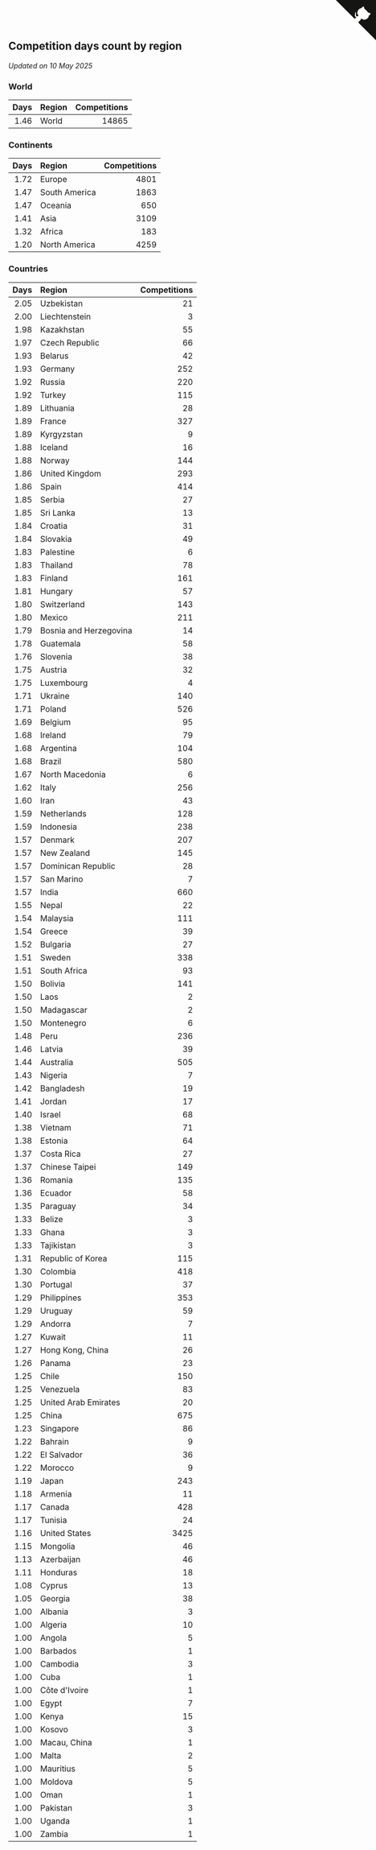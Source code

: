 ## Competition days count by region

*Updated on 10 May 2025*


### World

| Days | Region | Competitions |
| ---: | :--- | ---: |
| 1.46 | World | 14865 |

### Continents

| Days | Region | Competitions |
| ---: | :--- | ---: |
| 1.72 | Europe | 4801 |
| 1.47 | South America | 1863 |
| 1.47 | Oceania | 650 |
| 1.41 | Asia | 3109 |
| 1.32 | Africa | 183 |
| 1.20 | North America | 4259 |

### Countries

| Days | Region | Competitions |
| ---: | :--- | ---: |
| 2.05 | Uzbekistan | 21 |
| 2.00 | Liechtenstein | 3 |
| 1.98 | Kazakhstan | 55 |
| 1.97 | Czech Republic | 66 |
| 1.93 | Belarus | 42 |
| 1.93 | Germany | 252 |
| 1.92 | Russia | 220 |
| 1.92 | Turkey | 115 |
| 1.89 | Lithuania | 28 |
| 1.89 | France | 327 |
| 1.89 | Kyrgyzstan | 9 |
| 1.88 | Iceland | 16 |
| 1.88 | Norway | 144 |
| 1.86 | United Kingdom | 293 |
| 1.86 | Spain | 414 |
| 1.85 | Serbia | 27 |
| 1.85 | Sri Lanka | 13 |
| 1.84 | Croatia | 31 |
| 1.84 | Slovakia | 49 |
| 1.83 | Palestine | 6 |
| 1.83 | Thailand | 78 |
| 1.83 | Finland | 161 |
| 1.81 | Hungary | 57 |
| 1.80 | Switzerland | 143 |
| 1.80 | Mexico | 211 |
| 1.79 | Bosnia and Herzegovina | 14 |
| 1.78 | Guatemala | 58 |
| 1.76 | Slovenia | 38 |
| 1.75 | Austria | 32 |
| 1.75 | Luxembourg | 4 |
| 1.71 | Ukraine | 140 |
| 1.71 | Poland | 526 |
| 1.69 | Belgium | 95 |
| 1.68 | Ireland | 79 |
| 1.68 | Argentina | 104 |
| 1.68 | Brazil | 580 |
| 1.67 | North Macedonia | 6 |
| 1.62 | Italy | 256 |
| 1.60 | Iran | 43 |
| 1.59 | Netherlands | 128 |
| 1.59 | Indonesia | 238 |
| 1.57 | Denmark | 207 |
| 1.57 | New Zealand | 145 |
| 1.57 | Dominican Republic | 28 |
| 1.57 | San Marino | 7 |
| 1.57 | India | 660 |
| 1.55 | Nepal | 22 |
| 1.54 | Malaysia | 111 |
| 1.54 | Greece | 39 |
| 1.52 | Bulgaria | 27 |
| 1.51 | Sweden | 338 |
| 1.51 | South Africa | 93 |
| 1.50 | Bolivia | 141 |
| 1.50 | Laos | 2 |
| 1.50 | Madagascar | 2 |
| 1.50 | Montenegro | 6 |
| 1.48 | Peru | 236 |
| 1.46 | Latvia | 39 |
| 1.44 | Australia | 505 |
| 1.43 | Nigeria | 7 |
| 1.42 | Bangladesh | 19 |
| 1.41 | Jordan | 17 |
| 1.40 | Israel | 68 |
| 1.38 | Vietnam | 71 |
| 1.38 | Estonia | 64 |
| 1.37 | Costa Rica | 27 |
| 1.37 | Chinese Taipei | 149 |
| 1.36 | Romania | 135 |
| 1.36 | Ecuador | 58 |
| 1.35 | Paraguay | 34 |
| 1.33 | Belize | 3 |
| 1.33 | Ghana | 3 |
| 1.33 | Tajikistan | 3 |
| 1.31 | Republic of Korea | 115 |
| 1.30 | Colombia | 418 |
| 1.30 | Portugal | 37 |
| 1.29 | Philippines | 353 |
| 1.29 | Uruguay | 59 |
| 1.29 | Andorra | 7 |
| 1.27 | Kuwait | 11 |
| 1.27 | Hong Kong, China | 26 |
| 1.26 | Panama | 23 |
| 1.25 | Chile | 150 |
| 1.25 | Venezuela | 83 |
| 1.25 | United Arab Emirates | 20 |
| 1.25 | China | 675 |
| 1.23 | Singapore | 86 |
| 1.22 | Bahrain | 9 |
| 1.22 | El Salvador | 36 |
| 1.22 | Morocco | 9 |
| 1.19 | Japan | 243 |
| 1.18 | Armenia | 11 |
| 1.17 | Canada | 428 |
| 1.17 | Tunisia | 24 |
| 1.16 | United States | 3425 |
| 1.15 | Mongolia | 46 |
| 1.13 | Azerbaijan | 46 |
| 1.11 | Honduras | 18 |
| 1.08 | Cyprus | 13 |
| 1.05 | Georgia | 38 |
| 1.00 | Albania | 3 |
| 1.00 | Algeria | 10 |
| 1.00 | Angola | 5 |
| 1.00 | Barbados | 1 |
| 1.00 | Cambodia | 3 |
| 1.00 | Cuba | 1 |
| 1.00 | Côte d'Ivoire | 1 |
| 1.00 | Egypt | 7 |
| 1.00 | Kenya | 15 |
| 1.00 | Kosovo | 3 |
| 1.00 | Macau, China | 1 |
| 1.00 | Malta | 2 |
| 1.00 | Mauritius | 5 |
| 1.00 | Moldova | 5 |
| 1.00 | Oman | 1 |
| 1.00 | Pakistan | 3 |
| 1.00 | Uganda | 1 |
| 1.00 | Zambia | 1 |


<a href="https://github.com/jonatanklosko/wca_statistics" class="github-corner" aria-label="View source on Github"><svg width="80" height="80" viewBox="0 0 250 250" style="fill:#151513; color:#fff; position: absolute; top: 0; border: 0; right: 0;" aria-hidden="true"><path d="M0,0 L115,115 L130,115 L142,142 L250,250 L250,0 Z"></path><path d="M128.3,109.0 C113.8,99.7 119.0,89.6 119.0,89.6 C122.0,82.7 120.5,78.6 120.5,78.6 C119.2,72.0 123.4,76.3 123.4,76.3 C127.3,80.9 125.5,87.3 125.5,87.3 C122.9,97.6 130.6,101.9 134.4,103.2" fill="currentColor" style="transform-origin: 130px 106px;" class="octo-arm"></path><path d="M115.0,115.0 C114.9,115.1 118.7,116.5 119.8,115.4 L133.7,101.6 C136.9,99.2 139.9,98.4 142.2,98.6 C133.8,88.0 127.5,74.4 143.8,58.0 C148.5,53.4 154.0,51.2 159.7,51.0 C160.3,49.4 163.2,43.6 171.4,40.1 C171.4,40.1 176.1,42.5 178.8,56.2 C183.1,58.6 187.2,61.8 190.9,65.4 C194.5,69.0 197.7,73.2 200.1,77.6 C213.8,80.2 216.3,84.9 216.3,84.9 C212.7,93.1 206.9,96.0 205.4,96.6 C205.1,102.4 203.0,107.8 198.3,112.5 C181.9,128.9 168.3,122.5 157.7,114.1 C157.9,116.9 156.7,120.9 152.7,124.9 L141.0,136.5 C139.8,137.7 141.6,141.9 141.8,141.8 Z" fill="currentColor" class="octo-body"></path></svg></a><style>.github-corner:hover .octo-arm{animation:octocat-wave 560ms ease-in-out}@keyframes octocat-wave{0%,100%{transform:rotate(0)}20%,60%{transform:rotate(-25deg)}40%,80%{transform:rotate(10deg)}}@media (max-width:500px){.github-corner:hover .octo-arm{animation:none}.github-corner .octo-arm{animation:octocat-wave 560ms ease-in-out}}</style>
